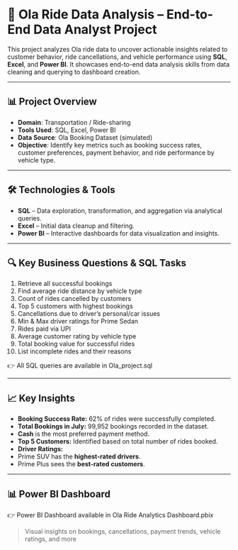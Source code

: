 # 🚕 Ola Ride Data Analysis – End-to-End Data Analyst Project

This project analyzes Ola ride data to uncover actionable insights related to customer behavior, ride cancellations, and vehicle performance using **SQL**, **Excel**, and **Power BI**. It showcases end-to-end data analysis skills from data cleaning and querying to dashboard creation.

---

## 📊 Project Overview

- **Domain**: Transportation / Ride-sharing  
- **Tools Used**: SQL, Excel, Power BI  
- **Data Source**: Ola Booking Dataset (simulated)  
- **Objective**: Identify key metrics such as booking success rates, customer preferences, payment behavior, and ride performance by vehicle type.

---

## 🛠️ Technologies & Tools

- **SQL** – Data exploration, transformation, and aggregation via analytical queries.
- **Excel** – Initial data cleanup and filtering.
- **Power BI** – Interactive dashboards for data visualization and insights.

---

## 🔍 Key Business Questions & SQL Tasks

1. Retrieve all successful bookings  
2. Find average ride distance by vehicle type  
3. Count of rides cancelled by customers  
4. Top 5 customers with highest bookings  
5. Cancellations due to driver’s personal/car issues  
6. Min & Max driver ratings for Prime Sedan  
7. Rides paid via UPI  
8. Average customer rating by vehicle type  
9. Total booking value for successful rides  
10. List incomplete rides and their reasons

👉 All SQL queries are available in Ola_project.sql

---

## 📈 Key Insights

  - **Booking Success Rate:** 62% of rides were successfully completed.  
  - **Total Bookings in July:** 99,952 bookings recorded in the dataset.  
  - **Cash** is the most preferred payment method.  
  - **Top 5 Customers:** Identified based on total number of rides booked.  
  - **Driver Ratings:**  
  - Prime SUV has the **highest-rated drivers**.  
  - Prime Plus sees the **best-rated customers**.

---

## 📊 Power BI Dashboard

👉 Power BI Dashboard available in Ola Ride Analytics Dashboard.pbix

> Visual insights on bookings, cancellations, payment trends, vehicle ratings, and more

